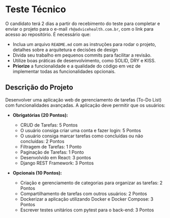 # Teste Técnico

O candidato terá 2 dias a partir do recebimento do teste para completar e enviar o
projeto para o e-mail `rh@advicehealth.com.br`, com o link para acesso ao repositório. É
necessário que:

- Inclua um arquivo `README.md` com as instruções para rodar o projeto, detalhes
sobre a arquitetura e decisões de design
- Divida seu trabalho em pequenos commits para facilitar a revisão.
- Utilize boas práticas de desenvolvimento, como SOLID, DRY e KISS.
- **Priorize** a funcionalidade e a qualidade do código em vez de implementar todas as
funcionalidades opcionais.

## Descrição do Projeto

Desenvolver uma aplicação web de gerenciamento de tarefas (To-Do List) com
funcionalidades avançadas. A aplicação deve permitir que os usuários:

- **Obrigatórias (20 Pontos):**

  - CRUD de Tarefas: 5 Pontos
  - O usuário consiga criar uma conta e fazer login: 5 Pontos
  - O usuário consiga marcar tarefas como concluídas ou não concluídas: 2 Pontos
  - Filtragem de Tarefas: 1 Ponto
  - Paginação de Tarefas: 1 Ponto
  - Desenvolvido em React: 3 pontos
  - Django REST Framework: 3 Pontos

- **Opcionais (10 Pontos):**

  - Criação e gerenciamento de categorias para organizar as tarefas: 2 Pontos
  - Compartilhamento de tarefas com outros usuários: 2 Pontos
  - Dockerizar a aplicação utilizando Docker e Docker Compose: 3 Pontos
  - Escrever testes unitários com pytest para o back-end: 3 Pontos